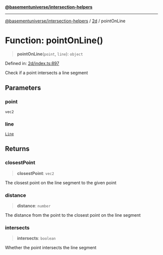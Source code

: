 [**@basementuniverse/intersection-helpers**](../../README.md)

***

[@basementuniverse/intersection-helpers](../../README.md) / [2d](../README.md) / pointOnLine

# Function: pointOnLine()

> **pointOnLine**(`point`, `line`): `object`

Defined in: [2d/index.ts:897](https://github.com/basementuniverse/intersection-helpers/blob/3a364a58f0714fe52065b40529091d774e3a1a50/src/2d/index.ts#L897)

Check if a point intersects a line segment

## Parameters

### point

`vec2`

### line

[`Line`](../types/type-aliases/Line.md)

## Returns

### closestPoint

> **closestPoint**: `vec2`

The closest point on the line segment to the given point

### distance

> **distance**: `number`

The distance from the point to the closest point on the line segment

### intersects

> **intersects**: `boolean`

Whether the point intersects the line segment
